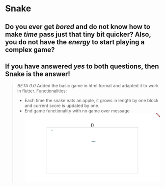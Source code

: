 # **Snake**

## Do you ever get *bored* and do not know how to make *time* pass just that tiny bit quicker? Also, you do not have the *energy* to start playing a complex game?

## If you have answered *yes* to both questions, then **Snake** is the answer!

> *BETA 0.0*
> Added the basic game in html format and adapted it to work in flutter.
> Functionalities:
> * Each time the snake eats an apple, it grows in length by one block and current score is updated by one.
> * End game functionality with no game over message
> ![Game overview](https://github.com/911-Albu-Alex/Snake/blob/master/assets/game_overview.png)
